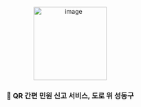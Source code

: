<br>
<div align="center">
  <img width="170" alt="image" src="https://github.com/fixplzz/fixplz-BE/assets/98208452/b494a8b5-aae5-49d8-b431-6de1beee6b78">
<br>
  
### 🚨 QR 간편 민원 신고 서비스, 도로 위 성동구
</div>

<br>
<br>

